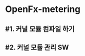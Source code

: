 # OpenFx-metering
#1.  커널 모듈 컴파일 하기
-----------------------
#2.  커널 모듈 관리 SW 
-----------------------
